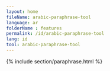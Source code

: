 ```yaml
---
layout: home
fileName: arabic-paraphrase-tool
language: ar
folderName : features
permalink: /id/arabic-paraphrase-tool
lang: id
tool: arabic-paraphrase-tool
---
```

{% include section/paraphrase.html %}